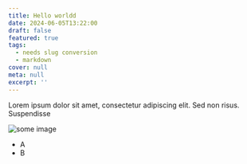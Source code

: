 ```yaml
---
title: Hello worldd
date: 2024-06-05T13:22:00
draft: false
featured: true
tags:
  - needs slug conversion
  - markdown
cover: null
meta: null
excerpt: ''
---
```


Lorem ipsum dolor sit amet, consectetur adipiscing elit. Sed non risus.
Suspendisse

<!-- more -->

![some image](/uploads/cute-cat.jpg)

- A
- B
